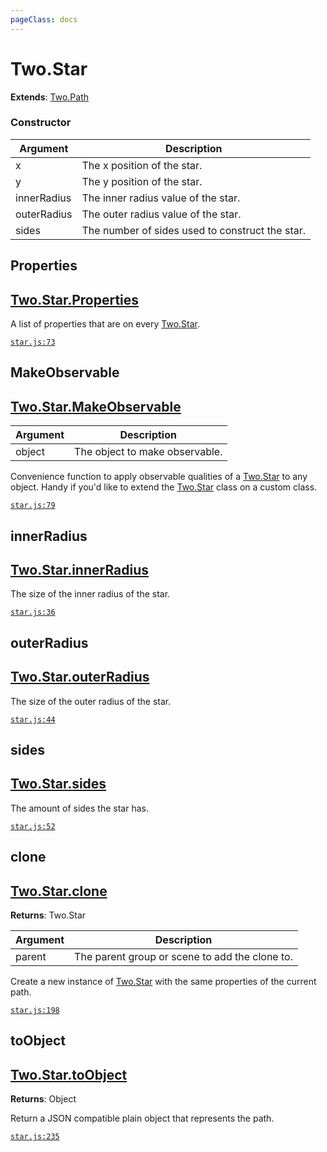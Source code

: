 ```yaml
---
pageClass: docs
---
```


# Two.Star


<div class="extends">

__Extends__: [Two.Path](/docs/path/)

</div>





<div class="meta">
  <custom-button text="Source" type="source" href="https://github.com/jonobr1/two.js/blob/dev/src/shapes/star.js" />
</div>



### Constructor


| Argument | Description |
| ---- | ----------- |
|  x  | The x position of the star. |
|  y  | The y position of the star. |
|  innerRadius  | The inner radius value of the star. |
|  outerRadius  | The outer radius value of the star. |
|  sides  | The number of sides used to construct the star. |



<div class="static member ">

## Properties

<h2 class="longname" aria-hidden="true"><a href="#Properties"><span class="prefix">Two.Star.</span><span class="shortname">Properties</span></a></h2>










<div class="properties">

A list of properties that are on every [Two.Star](/docs/star).

</div>








<div class="meta">

  [`star.js:73`](https://github.com/jonobr1/two.js/blob/dev/src/shapes/star.js#L73)

</div>






</div>



<div class="static function ">

## MakeObservable

<h2 class="longname" aria-hidden="true"><a href="#MakeObservable"><span class="prefix">Two.Star.</span><span class="shortname">MakeObservable</span></a></h2>












<div class="params">

| Argument | Description |
| ---- | ----------- |
|  object  | The object to make observable. |
</div>




<div class="description">

Convenience function to apply observable qualities of a [Two.Star](/docs/star) to any object. Handy if you'd like to extend the [Two.Star](/docs/star) class on a custom class.

</div>



<div class="meta">

  [`star.js:79`](https://github.com/jonobr1/two.js/blob/dev/src/shapes/star.js#L79)

</div>






</div>



<div class="instance member ">

## innerRadius

<h2 class="longname" aria-hidden="true"><a href="#innerRadius"><span class="prefix">Two.Star.</span><span class="shortname">innerRadius</span></a></h2>










<div class="properties">

The size of the inner radius of the star.

</div>








<div class="meta">

  [`star.js:36`](https://github.com/jonobr1/two.js/blob/dev/src/shapes/star.js#L36)

</div>






</div>



<div class="instance member ">

## outerRadius

<h2 class="longname" aria-hidden="true"><a href="#outerRadius"><span class="prefix">Two.Star.</span><span class="shortname">outerRadius</span></a></h2>










<div class="properties">

The size of the outer radius of the star.

</div>








<div class="meta">

  [`star.js:44`](https://github.com/jonobr1/two.js/blob/dev/src/shapes/star.js#L44)

</div>






</div>



<div class="instance member ">

## sides

<h2 class="longname" aria-hidden="true"><a href="#sides"><span class="prefix">Two.Star.</span><span class="shortname">sides</span></a></h2>










<div class="properties">

The amount of sides the star has.

</div>








<div class="meta">

  [`star.js:52`](https://github.com/jonobr1/two.js/blob/dev/src/shapes/star.js#L52)

</div>






</div>



<div class="instance function ">

## clone

<h2 class="longname" aria-hidden="true"><a href="#clone"><span class="prefix">Two.Star.</span><span class="shortname">clone</span></a></h2>




<div class="returns">

__Returns__: Two.Star



</div>









<div class="params">

| Argument | Description |
| ---- | ----------- |
|  parent  | The parent group or scene to add the clone to. |
</div>




<div class="description">

Create a new instance of [Two.Star](/docs/star) with the same properties of the current path.

</div>



<div class="meta">

  [`star.js:198`](https://github.com/jonobr1/two.js/blob/dev/src/shapes/star.js#L198)

</div>






</div>



<div class="instance function ">

## toObject

<h2 class="longname" aria-hidden="true"><a href="#toObject"><span class="prefix">Two.Star.</span><span class="shortname">toObject</span></a></h2>




<div class="returns">

__Returns__: Object



</div>












<div class="description">

Return a JSON compatible plain object that represents the path.

</div>



<div class="meta">

  [`star.js:235`](https://github.com/jonobr1/two.js/blob/dev/src/shapes/star.js#L235)

</div>






</div>


